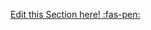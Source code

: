 <!-- DO NOT DELETE THIS LINK --> 
[Edit this Section here! :fas-pen:](https://github.com/nus-cs2030/1920-s2/edit/master/contents/textbook/lecture03/overloadingVsOverriding/examples.md)
<!-- DO NOT DELETE THIS LINK --> 